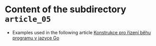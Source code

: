 # Content of the subdirectory `article_05`

  * Examples used in the following article
  [Konstrukce pro řízení běhu programu v jazyce Go](https://www.root.cz/clanky/konstrukce-pro-rizeni-behu-programu-v-jazyce-go/)

